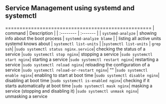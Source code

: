 ## Service Management using systemd and systemctl
===================================================
| command | Description     |
| :-------- | :------- | 
| `systemd-analyze` | showing info about the boot process
| `systemd-analyze blame` | 
| listing all active units systemd knows about
| `systemctl list-units` |
|`systemctl list-units` | `grep ssh`|
|`sudo systemctl status nginx.service`| checking the status of a service
|`sudo systemctl stop nginx`| stopping a service
|`sudo systemctl start nginx`| starting a service
|`sudo systemctl restart nginx`| restarting a service
|`sudo systemctl reload nginx`| reloading the configuration of a service
|`sudo systemctl reload-or-restart nginx`| ""
|`sudo systemctl enable nginx`|  enabling to start at boot time
|`sudo systemctl disable nginx`| disabling at boot time
|`sudo systemctl is-enabled nginx`| checking if it starts automatically at boot time
|`sudo systemctl mask nginx`| masking a service (stopping and disabling it)
|`sudo systemctl unmask nginx`| unmasking a service
